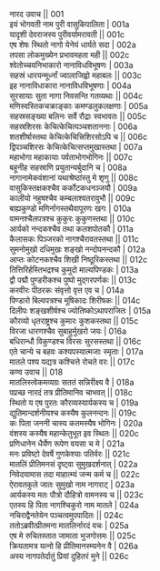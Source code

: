 नारद उवाच ||	001    
इयं भोगवती नाम पुरी वासुकिपालिता |	001a  
यादृशी देवराजस्य पुरीवर्यामरावती ||	001c  
एष शेषः स्थितो नागो येनेयं धार्यते सदा |	002a  
तपसा लोकमुख्येन प्रभावमहता मही ||	002c  
श्वेतोच्चयनिभाकारो नानाविधविभूषणः |	003a  
सहस्रं धारयन्मूर्ध्नां ज्वालाजिह्वो महाबलः ||	003c  
इह नानाविधाकारा नानाविधविभूषणाः |	004a  
सुरसायाः सुता नागा निवसन्ति गतव्यथाः ||	004c  
मणिस्वस्तिकचक्राङ्काः कमण्डलुकलक्षणाः |	005a  
सहस्रसङ्ख्या बलिनः सर्वे रौद्राः स्वभावतः ||	005c  
सहस्रशिरसः केचित्केचित्पञ्चशताननाः |	006a  
शतशीर्षास्तथा केचित्केचित्त्रिशिरसोऽपि च ||	006c  
द्विपञ्चशिरसः केचित्केचित्सप्तमुखास्तथा |	007a  
महाभोगा महाकायाः पर्वताभोगभोगिनः ||	007c  
बहूनीह सहस्राणि प्रयुतान्यर्बुदानि च |	008a  
नागानामेकवंशानां यथाश्रेष्ठांस्तु मे शृणु ||	008c  
वासुकिस्तक्षकश्चैव कर्कोटकधनञ्जयौ |	009a  
कालीयो नहुषश्चैव कम्बलाश्वतरावुभौ ||	009c  
बाह्यकुण्डो मणिर्नागस्तथैवापूरणः खगः |	010a  
वामनश्चैलपत्रश्च कुकुरः कुकुणस्तथा ||	010c  
आर्यको नन्दकश्चैव तथा कलशपोतकौ  |	011a  
कैलासकः पिञ्जरको नागश्चैरावतस्तथा ||	011c  
सुमनोमुखो दधिमुखः शङ्खो नन्दोपनन्दकौ |	012a  
आप्तः कोटनकश्चैव शिखी निष्ठूरिकस्तथा ||	012c  
तित्तिरिर्हस्तिभद्रश्च कुमुदो माल्यपिण्डकः |	013a  
द्वौ पद्मौ पुण्डरीकश्च पुष्पो मुद्गरपर्णकः ||	013c  
करवीरः पीठरकः संवृत्तो वृत्त एव च |	014a  
पिण्डारो बिल्वपत्रश्च मूषिकादः शिरीषकः ||	014c  
दिलीपः शङ्खशीर्षश्च ज्योतिष्कोऽथापराजितः |	015a  
कौरव्यो धृतराष्ट्रश्च कुमारः कुशकस्तथा ||	015c  
विरजा धारणश्चैव सुबाहुर्मुखरो जयः |	016a  
बधिरान्धौ विकुण्डश्च विरसः सुरसस्तथा ||	016c  
एते चान्ये च बहवः कश्यपस्यात्मजाः स्मृताः |	017a  
मातले पश्य यद्यत्र कश्चित्ते रोचते वरः ||	017c  
कण्व उवाच ||	018    
मातलिस्त्वेकमव्यग्रः सततं सन्निरीक्ष्य वै |	018a  
पप्रच्छ नारदं तत्र प्रीतिमानिव चाभवत् ||	018c  
स्थितो य एष पुरतः कौरव्यस्यार्यकस्य च |	019a  
द्युतिमान्दर्शनीयश्च कस्यैष कुलनन्दनः ||	019c  
कः पिता जननी चास्य कतमस्यैष भोगिनः |	020a  
वंशस्य कस्यैष महान्केतुभूत इव स्थितः ||	020c  
प्रणिधानेन धैर्येण रूपेण वयसा च मे |	021a  
मनः प्रविष्टो देवर्षे गुणकेश्याः पतिर्वरः ||	021c  
मातलिं प्रीतिमनसं दृष्ट्वा सुमुखदर्शनात् |	022a  
निवेदयामास तदा माहात्म्यं जन्म कर्म च ||	022c  
ऐरावतकुले जातः सुमुखो नाम नागराट् |	023a  
आर्यकस्य मतः पौत्रो दौहित्रो वामनस्य च ||	023c  
एतस्य हि पिता नागश्चिकुरो नाम मातले |	024a  
नचिराद्वैनतेयेन पञ्चत्वमुपपादितः ||	024c  
ततोऽब्रवीत्प्रीतमना मातलिर्नारदं वचः |	025a  
एष मे रुचितस्तात जामाता भुजगोत्तमः ||	025c  
क्रियतामत्र यत्नो हि प्रीतिमानस्म्यनेन वै |	026a  
अस्य नागपतेर्दातुं प्रियां दुहितरं मुने ||	026c  
